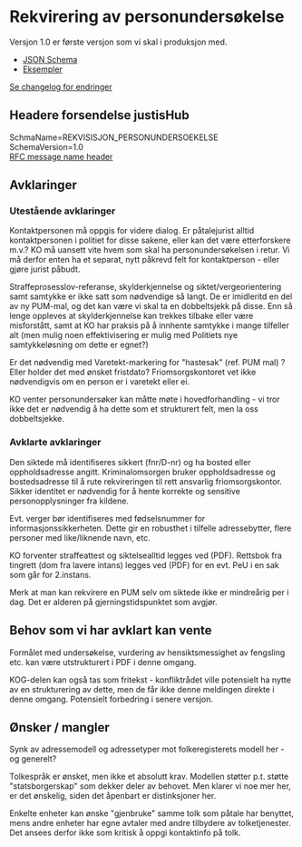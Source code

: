 # Rekvirering av personundersøkelse

Versjon 1.0 er første versjon som vi skal i produksjon med.

- [JSON Schema](1.0/rekvirerePersonundersoekelse.schema.json)
- [Eksempler](1.0/eksempelfiler/)

[Se changelog for endringer](changelog.md)

## Headere forsendelse justisHub
SchmaName=REKVISISJON_PERSONUNDERSOEKELSE  
SchemaVersion=1.0  
[RFC message name header](../../../rfc/MessageName-header.md)

## Avklaringer

### Utestående avklaringer

Kontaktpersonen må oppgis for videre dialog.
Er påtalejurist alltid kontaktpersonen i politiet for disse sakene, eller kan det være etterforskere m.v.?
KO må uansett vite hvem som skal ha personundersøkelsen i retur. Vi må derfor enten ha et separat, nytt påkrevd felt for kontaktperson - eller gjøre jurist påbudt.

Straffeprosesslov-referanse, skylderkjennelse og siktet/vergeorientering samt samtykke er ikke satt som nødvendige så langt. De er imidleritd en del av ny PUM-mal, og det kan være vi skal ta en dobbeltsjekk på disse. Enn så lenge oppleves at skylderkjennelse kan trekkes tilbake eller være misforstått, samt at KO har praksis på å innhente samtykke i mange tilfeller alt (men mulig noen effektivisering er mulig med Politiets nye samtykkeløsning om dette er egnet?)

Er det nødvendig med Varetekt-markering for "hastesak" (ref. PUM mal) ? Eller holder det med ønsket fristdato? Friomsorgskontoret vet ikke nødvendigvis om en person er i varetekt eller ei.

KO venter personundersøker kan måtte møte i hovedforhandling - vi tror ikke det er nødvendig å ha dette som et strukturert felt, men la oss dobbeltsjekke.

### Avklarte avklaringer

Den siktede må identifiseres sikkert (fnr/D-nr) og ha bosted eller oppholdsadresse angitt.
Kriminalomsorgen bruker oppholdsadresse og bostedsadresse til å rute rekvireringen til rett ansvarlig friomsorgskontor.
Sikker identitet er nødvendig for å hente korrekte og sensitive personopplysninger fra kildene.

Evt. verger bør identifiseres med fødselsnummer for informasjonssikkerheten. Dette gir en robusthet i tilfelle adressebytter, flere personer med like/liknende navn, etc.

KO forventer straffeattest og siktelsealltid legges ved (PDF).
Rettsbok fra tingrett (dom fra lavere intans) legges ved (PDF) for en evt. PeU i en sak som går for 2.instans.

Merk at man kan rekvirere en PUM selv om siktede ikke er mindreårig per i dag. Det er alderen på gjerningstidspunktet som avgjør.

## Behov som vi har avklart kan vente

Formålet med undersøkelse, vurdering av hensiktsmessighet av fengsling etc. kan være utstrukturert i PDF i denne omgang.

KOG-delen kan også tas som fritekst - konfliktrådet ville potensielt ha nytte av en strukturering av dette, men de får ikke denne meldingen direkte i denne omgang. Potensielt forbedring i senere versjon.

## Ønsker / mangler

Synk av adressemodell og adressetyper mot folkeregisterets modell her - og generelt?

Tolkespråk er ønsket, men ikke et absolutt krav. Modellen støtter p.t. støtte "statsborgerskap" som dekker deler av behovet. Men klarer vi noe mer her, er det ønskelig, siden det åpenbart er distinksjoner her.

Enkelte enheter kan ønske "gjenbruke" samme tolk som påtale har benyttet, mens andre enheter har egne avtaler med andre tilbydere av tolketjenester. Det ansees derfor ikke som kritisk å oppgi kontaktinfo på tolk.
